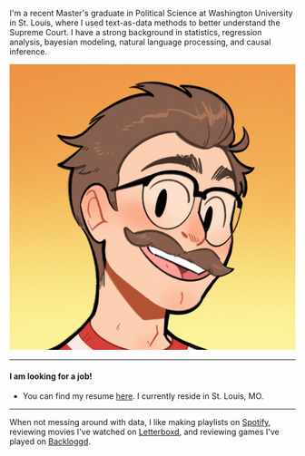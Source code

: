 I'm a recent Master's graduate in Political Science at Washington University in St. Louis, where I used text-as-data methods to better understand the Supreme Court. I have a strong background in statistics, regression analysis, bayesian modeling, natural language processing, and causal inference.

![Me!](profile.jpg)

---

#### I am looking for a job!

- You can find my resume [here][resume-url]. I currently reside in St. Louis, MO.

---

When not messing around with data, I like making playlists on [Spotify](https://open.spotify.com/user/x5xyifk4f697kabe2mm1u95p5?si=972ccc2d5bca40cd), reviewing movies I've watched on [Letterboxd](https://letterboxd.com/PeterJBachman/), and reviewing games I've played on [Backloggd](https://www.backloggd.com/u/PeterJBachman/).

[resume-url]: /resume/
